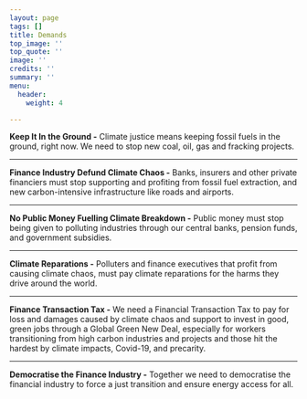 ```yaml
---
layout: page
tags: []
title: Demands
top_image: ''
top_quote: ''
image: ''
credits: ''
summary: ''
menu:
  header:
    weight: 4

---
```

**Keep It In the Ground -** Climate justice means keeping fossil fuels in the ground, right now. We need to stop new coal, oil, gas and fracking projects.

***

**Finance Industry Defund Climate Chaos -** Banks, insurers and other private financiers must stop supporting and profiting from fossil fuel extraction, and new carbon-intensive infrastructure like roads and airports.

***

**No Public Money Fuelling Climate Breakdown -** Public money must stop being given to polluting industries through our central banks, pension funds, and government subsidies.

***

**Climate Reparations -** Polluters and finance executives that profit from causing climate chaos, must pay climate reparations for the harms they drive around the world.

***

**Finance Transaction Tax -** We need a Financial Transaction Tax to pay for loss and damages caused by climate chaos and support to invest in good, green jobs through a Global Green New Deal, especially for workers transitioning from high carbon industries and projects and those hit the hardest by climate impacts, Covid-19, and precarity.

***

**Democratise the Finance Industry -** Together we need to democratise the financial industry to force a just transition and ensure energy access for all.